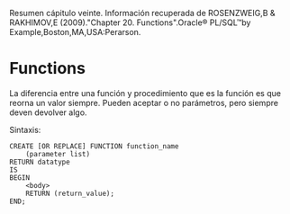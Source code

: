Resumen cápitulo veinte.
Información recuperada de ROSENZWEIG,B &  RAKHIMOV,E (2009)."Chapter 20. Functions".Oracle® PL/SQL™by Example,Boston,MA,USA:Perarson. 

# Functions


La diferencia entre una función y procedimiento que es la función es que reorna un valor siempre. Pueden aceptar o no parámetros, pero siempre deven devolver algo.

Sintaxis:

```
CREATE [OR REPLACE] FUNCTION function_name
	(parameter list)
RETURN datatype
IS
BEGIN
	<body>
	RETURN (return_value);
END;

```




